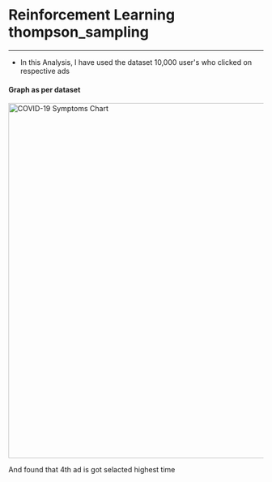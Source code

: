 # Reinforcement Learning thompson_sampling
<hr>

* In this Analysis, I have used the dataset 10,000 user's who clicked on respective ads

#### Graph as per dataset

<img src="ads.jpeg" alt="COVID-19 Symptoms Chart" width="700" height="700">


And found that 4th ad is got selacted highest time